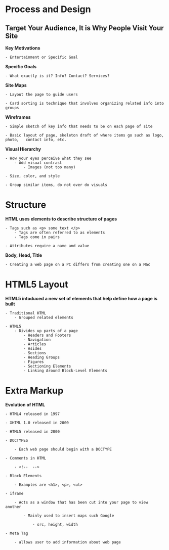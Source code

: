 # Process and Design

## Target Your Audience, It is Why People Visit Your Site

**Key Motivations**

    - Entertainment or Specific Goal

**Specific Goals**

    - What exactly is it? Info? Contact? Services?

**Site Maps**

    - Layout the page to guide users

    - Card sorting is technique that involves organizing related info into groups

**Wireframes**

    - Simple sketch of key info that needs to be on each page of site

    - Basic layout of page, skeleton draft of where items go such as logo, photo,   contact info, etc.

**Visual Hierarchy**

    - How your eyes perceive what they see
        - Add visual contrast
            - Images (not too many)

    - Size, color, and style

    - Group similar items, do not over do visuals

# Structure

**HTML uses elements to describe structure of pages**

    - Tags such as <p> some text </p>
        - Tags are often referred to as elements
        - Tags come in pairs

    - Attributes require a name and value

**Body, Head, Title**

    - Creating a web page on a PC differs from creating one on a Mac

# HTML5 Layout

**HTML5 intoduced a new set of elements that help define how a page is built**

    - Traditional HTML
        - Grouped related elements

    - HTML5 
        - Divides up parts of a page
            - Headers and Footers
            - Navigation
            - Articles
            - Asides
            - Sections
            - Heading Groups
            - Figures
            - Sectioning Elements
            - Linking Around Block-Level Elements

# Extra Markup

**Evolution of HTML**

    - HTML4 released in 1997

    - XHTML 1.0 released in 2000

    - HTML5 released in 2000

    - DOCTYPES

        - Each web page should begin with a DOCTYPE

    - Comments in HTML

        - <!--  -->

    - Block Elements

        - Examples are <h1>, <p>, <ul>

    - iframe

        - Acts as a window that has been cut into your page to view another

            - Mainly used to insert maps such Google

                - src, height, width

    - Meta Tag

        - allows user to add information about web page








